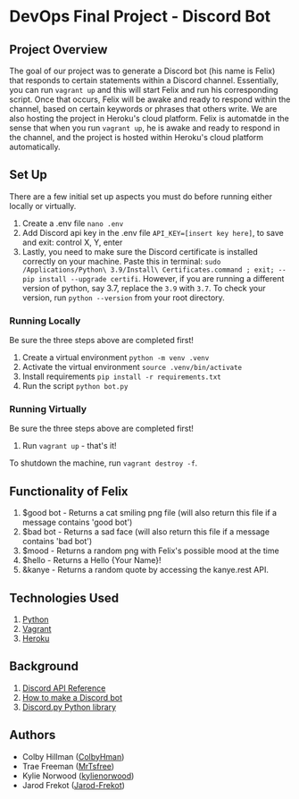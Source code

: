 # DevOps Final Project - Discord Bot

## Project Overview
The goal of our project was to generate a Discord bot (his name is Felix) that responds to certain statements within a Discord channel. Essentially, you can run `vagrant up` and this will start Felix and run his corresponding script. Once that occurs, Felix will be awake and ready to respond within the channel, based on certain keywords or phrases that others write. We are also hosting the project in Heroku's cloud platform. Felix is automatde in the sense that when you run `vagrant up`, he is awake and ready to respond in the channel, and the project is hosted within Heroku's cloud platform automatically. 

## Set Up
There are a few initial set up aspects you must do before running either locally or virtually. 

1. Create a .env file `nano .env`
2. Add Discord api key in the .env file `API_KEY=[insert key here]`, to save and exit: control X, Y, enter
3. Lastly, you need to make sure the Discord certificate is installed correctly on your machine. Paste this in terminal: `sudo /Applications/Python\ 3.9/Install\ Certificates.command ; exit;
 -- pip install --upgrade certifi`. However, if you are running a different version of python, say 3.7, replace the `3.9` with `3.7`. To check your version, run `python --version` from your root directory. 


### Running Locally
Be sure the three steps above are completed first!

1. Create a virtual environment `python -m venv .venv`
2. Activate the virtual environment `source .venv/bin/activate`
3. Install requirements `pip install -r requirements.txt`
4. Run the script `python bot.py`

### Running Virtually
Be sure the three steps above are completed first!

1. Run `vagrant up` - that's it!

To shutdown the machine, run `vagrant destroy -f`. 


## Functionality of Felix
1. $good bot - Returns a cat smiling png file (will also return this file if a message contains 'good bot')
2. $bad bot - Returns a sad face (will also return this file if a message contains 'bad bot')
3. $mood - Returns a random png with Felix's possible mood at the time
4. $hello - Returns a Hello {Your Name}!
5. &kanye - Returns a random quote by accessing the kanye.rest API.


## Technologies Used
1. [Python](https://www.python.org/)
3. [Vagrant](https://www.vagrantup.com/)
4. [Heroku](https://signup.heroku.com/t/platform?c=70130000001xDpdAAE&gclid=CjwKCAjwj6SEBhAOEiwAvFRuKCWkP06AThR0JEjkBSIR_Sihz6VPdB3zvTo6HGKDa9iUNOy_vWkSUxoCrE0QAvD_BwE)


## Background
1. [Discord API Reference](https://discord.com/developers/docs/reference)
2. [How to make a Discord bot](https://www.youtube.com/watch?v=BPvg9bndP1U)
3. [Discord.py Python library](https://pypi.org/project/discord.py/)

## Authors
* Colby Hillman ([ColbyHman](https://github.com/ColbyHman))
* Trae Freeman ([MrTsfree](https://github.com/MrTsfree))
* Kylie Norwood ([kylienorwood](https://github.com/kylienorwood))
* Jarod Frekot ([Jarod-Frekot](https://github.com/Jarod-Frekot))
